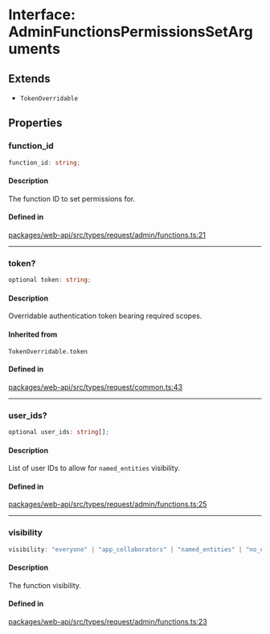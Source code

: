# Interface: AdminFunctionsPermissionsSetArguments

## Extends

- `TokenOverridable`

## Properties

### function\_id

```ts
function_id: string;
```

#### Description

The function ID to set permissions for.

#### Defined in

[packages/web-api/src/types/request/admin/functions.ts:21](https://github.com/slackapi/node-slack-sdk/blob/7b348598b763c2b7545d1042b5f0429775cfa62c/packages/web-api/src/types/request/admin/functions.ts#L21)

***

### token?

```ts
optional token: string;
```

#### Description

Overridable authentication token bearing required scopes.

#### Inherited from

`TokenOverridable.token`

#### Defined in

[packages/web-api/src/types/request/common.ts:43](https://github.com/slackapi/node-slack-sdk/blob/7b348598b763c2b7545d1042b5f0429775cfa62c/packages/web-api/src/types/request/common.ts#L43)

***

### user\_ids?

```ts
optional user_ids: string[];
```

#### Description

List of user IDs to allow for `named_entities` visibility.

#### Defined in

[packages/web-api/src/types/request/admin/functions.ts:25](https://github.com/slackapi/node-slack-sdk/blob/7b348598b763c2b7545d1042b5f0429775cfa62c/packages/web-api/src/types/request/admin/functions.ts#L25)

***

### visibility

```ts
visibility: "everyone" | "app_collaborators" | "named_entities" | "no_one";
```

#### Description

The function visibility.

#### Defined in

[packages/web-api/src/types/request/admin/functions.ts:23](https://github.com/slackapi/node-slack-sdk/blob/7b348598b763c2b7545d1042b5f0429775cfa62c/packages/web-api/src/types/request/admin/functions.ts#L23)
